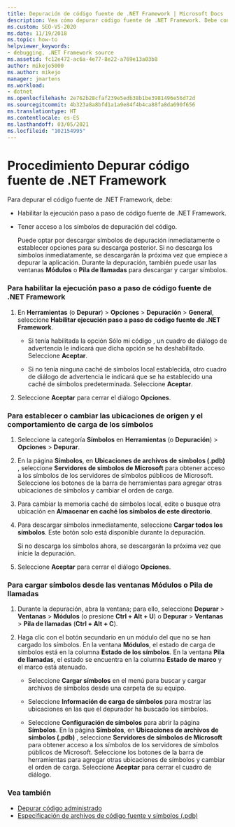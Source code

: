 ```yaml
---
title: Depuración de código fuente de .NET Framework | Microsoft Docs
description: Vea cómo depurar código fuente de .NET Framework. Debe configurar el depurador para este tipo de código y descargar los símbolos de depuración.
ms.custom: SEO-VS-2020
ms.date: 11/19/2018
ms.topic: how-to
helpviewer_keywords:
- debugging, .NET Framework source
ms.assetid: fc12e472-ac6a-4e77-8e22-a769e13a03b8
author: mikejo5000
ms.author: mikejo
manager: jmartens
ms.workload:
- dotnet
ms.openlocfilehash: 2e762b28cfaf239e5edb38b1be3981496e56d72d
ms.sourcegitcommit: 4b323a8a8bfd1a1a9e84f4b4ca88fa8da690f656
ms.translationtype: HT
ms.contentlocale: es-ES
ms.lasthandoff: 03/05/2021
ms.locfileid: "102154995"
---
```

# <a name="how-to-debug-net-framework-source"></a>Procedimiento Depurar código fuente de .NET Framework

Para depurar el código fuente de .NET Framework, debe:

- Habilitar la ejecución paso a paso de código fuente de .NET Framework.

- Tener acceso a los símbolos de depuración del código.

  Puede optar por descargar símbolos de depuración inmediatamente o establecer opciones para su descarga posterior. Si no descarga los símbolos inmediatamente, se descargarán la próxima vez que empiece a depurar la aplicación. Durante la depuración, también puede usar las ventanas **Módulos** o **Pila de llamadas** para descargar y cargar símbolos.

### <a name="to-enable-stepping-into-net-framework-source"></a>Para habilitar la ejecución paso a paso de código fuente de .NET Framework

1. En **Herramientas** (o **Depurar**) > **Opciones** > **Depuración** > **General**, seleccione **Habilitar ejecución paso a paso de código fuente de .NET Framework**.

   - Si tenía habilitada la opción Sólo mi código , un cuadro de diálogo de advertencia le indicará que dicha opción se ha deshabilitado. Seleccione **Aceptar**.

   - Si no tenía ninguna caché de símbolos local establecida, otro cuadro de diálogo de advertencia le indicará que se ha establecido una caché de símbolos predeterminada. Seleccione **Aceptar**.

1. Seleccione **Aceptar** para cerrar el diálogo **Opciones**.

### <a name="to-set-or-change-symbol-source-locations-and-loading-behavior"></a>Para establecer o cambiar las ubicaciones de origen y el comportamiento de carga de los símbolos

1. Seleccione la categoría **Símbolos** en **Herramientas** (o **Depuración**) > **Opciones** > **Depurar**.

1. En la página **Símbolos**, en **Ubicaciones de archivos de símbolos (.pdb)** , seleccione **Servidores de símbolos de Microsoft** para obtener acceso a los símbolos de los servidores de símbolos públicos de Microsoft. Seleccione los botones de la barra de herramientas para agregar otras ubicaciones de símbolos y cambiar el orden de carga.

1. Para cambiar la memoria caché de símbolos local, edite o busque otra ubicación en **Almacenar en caché los símbolos de este directorio**.

1. Para descargar símbolos inmediatamente, seleccione **Cargar todos los símbolos**. Este botón solo está disponible durante la depuración.

   Si no descarga los símbolos ahora, se descargarán la próxima vez que inicie la depuración.

1. Seleccione **Aceptar** para cerrar el diálogo **Opciones**.

### <a name="to-load-symbols-from-the-modules-or-call-stack-windows"></a>Para cargar símbolos desde las ventanas Módulos o Pila de llamadas

1. Durante la depuración, abra la ventana; para ello, seleccione **Depurar** > **Ventanas** > **Módulos** (o presione **Ctrl + Alt + U**) o **Depurar** > **Ventanas** > **Pila de llamadas** (**Ctrl + Alt + C**).

1. Haga clic con el botón secundario en un módulo del que no se han cargado los símbolos. En la ventana **Módulos**, el estado de carga de símbolos está en la columna **Estado de los símbolos**. En la ventana **Pila de llamadas**, el estado se encuentra en la columna **Estado de marco** y el marco está atenuado.

   - Seleccione **Cargar símbolos** en el menú para buscar y cargar archivos de símbolos desde una carpeta de su equipo.

   - Seleccione **Información de carga de símbolos** para mostrar las ubicaciones en las que el depurador ha buscado los símbolos.

   - Seleccione **Configuración de símbolos** para abrir la página **Símbolos**. En la página **Símbolos**, en **Ubicaciones de archivos de símbolos (.pdb)** , seleccione **Servidores de símbolos de Microsoft** para obtener acceso a los símbolos de los servidores de símbolos públicos de Microsoft. Seleccione los botones de la barra de herramientas para agregar otras ubicaciones de símbolos y cambiar el orden de carga. Seleccione **Aceptar** para cerrar el cuadro de diálogo.

### <a name="see-also"></a>Vea también
- [Depurar código administrado](../debugger/debugging-managed-code.md)
- [Especificación de archivos de código fuente y símbolos (.pdb)](../debugger/specify-symbol-dot-pdb-and-source-files-in-the-visual-studio-debugger.md)
